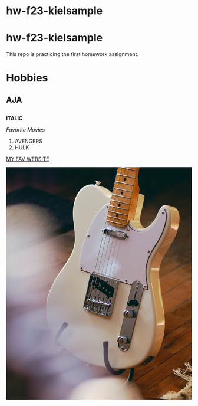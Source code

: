 

# hw-f23-kielsample
# hw-f23-kielsample

This repo is practicing the first homework assignment.

# Hobbies
## AJA 

##       

**ITALIC**

*Favorite Movies*

1. AVENGERS 
2. HULK


[MY FAV WEBSITE](WWW.GOOGLE.COM)


![DescribingThis](images/tele.jpg)





